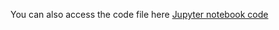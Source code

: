 You can also access the code file here
[Jupyter notebook code](https://nbviewer.org/github/anaghachinta/EV-Market-Segmentation-Report/blob/main/Market%20Segmentation.ipynb)
